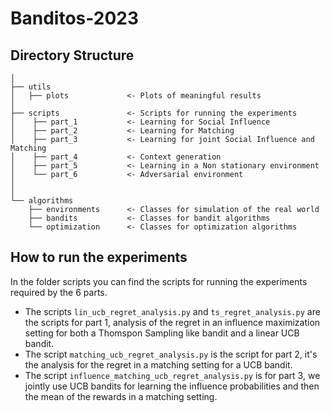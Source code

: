 # Banditos-2023


## Directory Structure
```
│
├── utils    
│   ├── plots             <- Plots of meaningful results
│
├── scripts               <- Scripts for running the experiments
│    ├── part_1           <- Learning for Social Influence
│    ├── part_2           <- Learning for Matching 
│    ├── part_3           <- Learning for joint Social Influence and Matching
│    ├── part_4           <- Context generation 
│    ├── part_5           <- Learning in a Non stationary environment  
│    └── part_6           <- Adversarial environment
│
│
└── algorithms
    ├── environments      <- Classes for simulation of the real world
    ├── bandits           <- Classes for bandit algorithms
    └── optimization      <- Classes for optimization algorithms
```
## How to run the experiments
In the folder scripts you can find the scripts for running the experiments required by the 6 parts.  
- The scripts `lin_ucb_regret_analysis.py` and `ts_regret_analysis.py` are the scripts for part 1, 
analysis of the regret in an influence maximization setting for both a Thomspon Sampling like bandit
and a linear UCB bandit.  
- The script `matching_ucb_regret_analysis.py` is the script for part 2, it's the analysis for the regret
in a matching setting for a UCB bandit.   
- The script `influence_matching_ucb_regret_analysis.py` is for part 3, we jointly use UCB bandits for learning
the influence probabilities and then the mean of the rewards in a matching setting.
